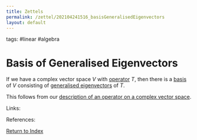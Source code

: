 ```yaml
---
title: Zettels
permalink: /zettel/202104241516_basisGeneralisedEigenvectors
layout: default
---
```

tags: #linear #algebra

# Basis of Generalised Eigenvectors

If we have a complex vector space $V$ with [operator](202102082104_operatorDefinition) $T$, then there is 
a [basis](202102062154_basisDefinition) of $V$ consisting of [generalised eigenvectors](202102221239_generalizedEigenvectorDefinition) 
of $T$.

This follows from our [description of an operator on a complex vector space](202104241507_descriptionOperatorComplexSpaceGeneralisedEigenspace).

Links: 

References: 

[Return to Index](index)
